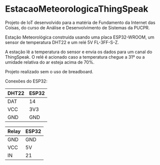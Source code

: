 # EstacaoMeteorologicaThingSpeak
Projeto de IoT desenvolvido para a matéria de Fundamento da Internet das Coisas, do curso de Análise e Desenvolvimento de Sistemas da PUCPR.

Estação Meteorológica construída usando uma placa ESP32-WROOM, um sensor de temperatura DHT22 e um relé 5V FL-3FF-S-Z.

A estação lê a temperatura do sensor e envia os dados para um canal do ThingSpeak.
O relé é acionado caso a temperatura chegue a 31º ou a umidade relativa do ar esteja acima de 70%.

Projeto realizado sem o uso de breadboard.


Conexões do ESP32:


| DHT22    | ESP32     |
| ---      | ---       |
| DAT      | 14        |
| VCC      | 3V3       |
| GND      | GND       |

| Relay    | ESP32     |
| ---      | ---       |
| GND      | GND       |
| VCC      | 5V        |
| IN       | 21        |



